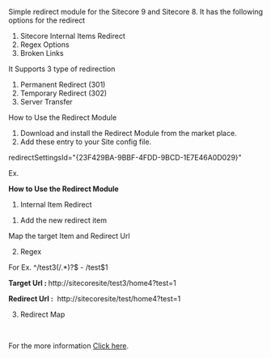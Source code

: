 

Simple redirect module for the Sitecore 9 and Sitecore 8. It has the following options for the redirect
<ol>
	<li>Sitecore Internal Items Redirect</li>
	<li>Regex Options</li>
	<li>Broken Links</li>
</ol>
It Supports 3 type of redirection
<ol>
	<li>Permanent Redirect (301)</li>
	<li>Temporary Redirect (302)</li>
	<li>Server Transfer</li>
</ol>
How to Use the Redirect Module

1. Download and install the Redirect Module from the market place.
2. Add these entry to your Site config file.

redirectSettingsId="{23F429BA-9BBF-4FDD-9BCD-1E7E46A0D029}"

Ex. <site name="website" enableTracking="true" virtualFolder="/" physicalFolder="/" rootPath="/sitecore/content" redirectSettingsId="{23F429BA-9BBF-4FDD-9BCD-1E7E46A0D029}" startItem="/home" language="en" database="web" domain="extranet" allowDebug="true" cacheHtml="true" htmlCacheSize="50MB" registryCacheSize="0" viewStateCacheSize="0" xslCacheSize="25MB" filteredItemsCacheSize="10MB" enablePreview="true" enableWebEdit="true" enableDebugger="true" disableClientData="false" cacheRenderingParameters="true" renderingParametersCacheSize="10MB" enableItemLanguageFallback="false" enableFieldLanguageFallback="false" role:require="Standalone or Reporting or ContentManagement or ContentDelivery" />

<strong>How to Use the Redirect Module</strong>

1. Internal Item Redirect
<ol>
	<li>Add the new redirect item</li>
</ol>


Map the target Item and Redirect Url

2. Regex


For Ex. ^/test3(/.*)?$ - /test$1

<strong>Target Url : </strong>http://sitecoresite/test3/home4?test=1

<strong>Redirect Url :</strong>  http://sitecoresite/test/home4?test=1

3. Redirect Map

 

For the more information <a href="https://github.com/velan99/SitecoreRedirect" target="_blank" rel="noopener">Click here</a>.
